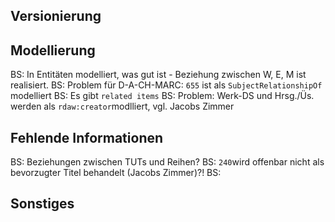 ## Versionierung

## Modellierung

BS: In Entitäten modelliert, was gut ist - Beziehung zwischen W, E, M ist realisiert.
BS: Problem für D-A-CH-MARC: `655` ist als `SubjectRelationshipOf` modelliert
BS: Es gibt `related items`
BS: Problem: Werk-DS und Hrsg./Üs. werden als `rdaw:creator`modlliert, vgl. Jacobs Zimmer

## Fehlende Informationen

BS: Beziehungen zwischen TUTs und Reihen?
BS: `240`wird offenbar nicht als bevorzugter Titel behandelt (Jacobs Zimmer)?!
BS: 

## Sonstiges

